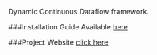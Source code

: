 Dynamic Continuous Dataflow framework. 


###Installation Guide
Available [here](http://usc-cloud.github.io/floe2/INSTALL/)


###Project Website
[click here](http://usc-cloud.github.com/floe2)
